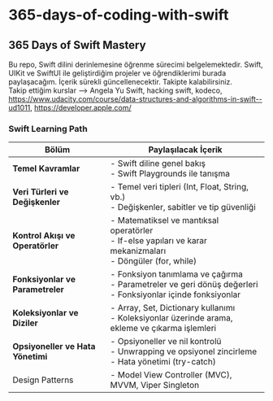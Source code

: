 # 365-days-of-coding-with-swift

## 365 Days of Swift Mastery

Bu repo, Swift dilini derinlemesine öğrenme sürecimi belgelemektedir. Swift, UIKit ve SwiftUI ile geliştirdiğim projeler ve öğrendiklerimi burada paylaşacağım. İçerik sürekli güncellenecektir. Takipte kalabilirsiniz.<br/>
Takip ettiğim kurslar --> Angela Yu Swift, hacking swift, kodeco, https://www.udacity.com/course/data-structures-and-algorithms-in-swift--ud1011, https://developer.apple.com/

### Swift Learning Path

| Bölüm                             | Paylaşılacak İçerik                                                                                                              |
|-----------------------------------|---------------------------------------------------------------------------------------------------------------------|
| **Temel Kavramlar**               | - Swift diline genel bakış <br>- Swift Playgrounds ile tanışma                                                              |
| **Veri Türleri ve Değişkenler**   | - Temel veri tipleri (Int, Float, String, vb.)<br>- Değişkenler, sabitler ve tip güvenliği                                                               |
| **Kontrol Akışı ve Operatörler**  | - Matematiksel ve mantıksal operatörler<br>- If-else yapıları ve karar mekanizmaları<br>- Döngüler (for, while)                                           |
| **Fonksiyonlar ve Parametreler**  | - Fonksiyon tanımlama ve çağırma<br>- Parametreler ve geri dönüş değerleri<br>- Fonksiyonlar içinde fonksiyonlar                                      |
| **Koleksiyonlar ve Diziler**      | - Array, Set, Dictionary kullanımı<br>- Koleksiyonlar üzerinde arama, ekleme ve çıkarma işlemleri                                                       |
| **Opsiyoneller ve Hata Yönetimi** | - Opsiyoneller ve nil kontrolü<br>- Unwrapping ve opsiyonel zincirleme<br>- Hata yönetimi (try-catch)                                                 |
Design Patterns                     | - Model View Controller (MVC), MVVM, Viper Singleton

